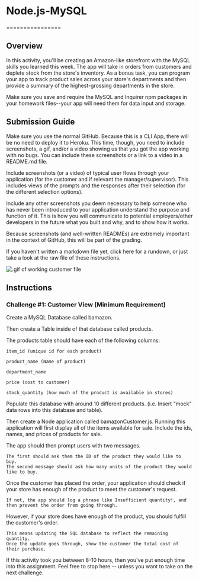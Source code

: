# Node.js-MySQL
================

## Overview
In this activity, you'll be creating an Amazon-like storefront with the MySQL skills you learned this week. The app will take in orders from customers and deplete stock from the store's inventory. As a bonus task, you can program your app to track product sales across your store's departments and then provide a summary of the highest-grossing departments in the store.

Make sure you save and require the MySQL and Inquirer npm packages in your homework files--your app will need them for data input and storage.

## Submission Guide

Make sure you use the normal GitHub. Because this is a CLI App, there will be no need to deploy it to Heroku. This time, though, you need to include screenshots, a gif, and/or a video showing us that you got the app working with no bugs. You can include these screenshots or a link to a video in a README.md file.

Include screenshots (or a video) of typical user flows through your application (for the customer and if relevant the manager/supervisor). This includes views of the prompts and the responses after their selection (for the different selection options).

Include any other screenshots you deem necessary to help someone who has never been introduced to your application understand the purpose and function of it. This is how you will communicate to potential employers/other developers in the future what you built and why, and to show how it works.

Because screenshots (and well-written READMEs) are extremely important in the context of GitHub, this will be part of the grading.

If you haven't written a markdown file yet, click here for a rundown, or just take a look at the raw file of these instructions.

![.gif of working customer file](bamazon.gif)


## Instructions

### Challenge #1: Customer View (Minimum Requirement)

Create a MySQL Database called bamazon.

Then create a Table inside of that database called products.

The products table should have each of the following columns:

```
item_id (unique id for each product)

product_name (Name of product)

department_name

price (cost to customer)

stock_quantity (how much of the product is available in stores)
```

Populate this database with around 10 different products. (i.e. Insert "mock" data rows into this database and table).

Then create a Node application called bamazonCustomer.js. Running this application will first display all of the items available for sale. Include the ids, names, and prices of products for sale.

The app should then prompt users with two messages.

```
The first should ask them the ID of the product they would like to buy.
The second message should ask how many units of the product they would like to buy.
```

Once the customer has placed the order, your application should check if your store has enough of the product to meet the customer's request.
```
If not, the app should log a phrase like Insufficient quantity!, and then prevent the order from going through.
```

However, if your store does have enough of the product, you should fulfill the customer's order.

```
This means updating the SQL database to reflect the remaining quantity.
Once the update goes through, show the customer the total cost of their purchase.
```
If this activity took you between 8-10 hours, then you've put enough time into this assignment. Feel free to stop here -- unless you want to take on the next challenge.



